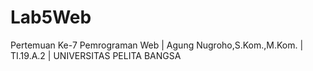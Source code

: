 # Lab5Web
Pertemuan Ke-7 Pemrograman Web | Agung Nugroho,S.Kom.,M.Kom. | TI.19.A.2 | UNIVERSITAS PELITA BANGSA
